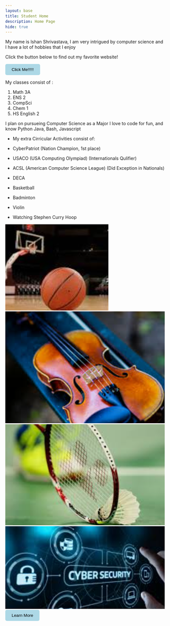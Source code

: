 ```yaml
---
layout: base
title: Student Home 
description: Home Page
hide: true
---
```


My name is Ishan Shrivastava, I am very intrigued by computer science and I have a lot of hobbies that I enjoy

Click the button below to find out my favorite website!

<a href="https://nba.com" target="_blank" style="text-decoration:none;">
    <button style="padding:10px 20px; background-color:#ADD8E6; color:black; border:none; border-radius:5px; cursor:pointer;">
        Click Me!!!!!
    </button>
</a>

My classes consist of :

1. Math 3A 
2. ENS 2
3. CompSci
4. Chem 1
5. HS English 2

I plan on pursueing Computer Science as a Major
I love to code for fun, and know Python Java, Bash, Javascript

* My extra Cirricular Activities consist of:

* CyberPatriot (Nation Champion, 1st place)

* USACO (USA Computing Olympiad) (Internationals Qulifier)

* ACSL (American Computer Science League) (Did Exception in Nationals)

* DECA

* Basketball

* Badminton

* Violin

* Watching Stephen Curry Hoop



<img src="images/bask.png" alt="bball">
<img src="images/vio.png" alt="violin">
<img src="images/badm.png" alt="badminton">
<img src="images/cc.png" alt="Cybersecurity">

<a href="https://nba.com" target="_blank" style="text-decoration:none;">
    <button style="padding:10px 20px; background-color:#ADD8E6; color:black; border:none; border-radius:5px; cursor:pointer;">
        Learn More
    </button>
</a>

